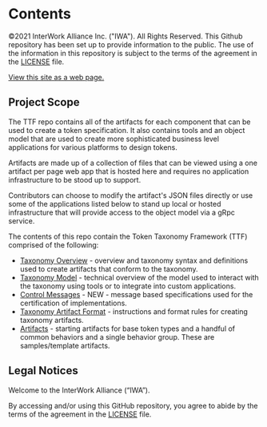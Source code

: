 # Contents

©2021 InterWork Alliance Inc. ("IWA"). All Rights Reserved. This Github repository has been set up to provide information to the public. The use of the information in this repository is subject to the terms of the agreement in the [LICENSE](LICENSE) file.

[View this site as a web page.](https://interwork-alliance.github.io/TokenTaxonomyFramework/)

## Project Scope

The TTF repo contains all of the artifacts for each component that can be used to create a token specification. It also contains tools and an object model that are used to create more sophisticated business level applications for various platforms to design tokens.

Artifacts are made up of a collection of files that can be viewed using a one artifact per page web app that is hosted here and requires no application infrastructure to be stood up to support.

Contributors can choose to modify the artifact's JSON files directly or use some of the applications listed below to stand up local or hosted infrastructure that will provide access to the object model via a gRpc service.

The contents of this repo contain the Token Taxonomy Framework (TTF) comprised of the following:

- [Taxonomy Overview](token-taxonomy.md) - overview and taxonomy syntax and definitions used to create artifacts that conform to the taxonomy.
- [Taxonomy Model](taxonomy-model.md) - technical overview of the model used to interact with the taxonomy using tools or to integrate into custom applications.
- [Control Messages](token-control-messages.md) - NEW - message based specifications used for the certification of implementations.
- [Taxonomy Artifact Format](taxonomy-artifact-format.md) - instructions and format rules for creating taxonomy artifacts.
- [Artifacts](artifacts) - starting artifacts for base token types and a handful of common behaviors and a single behavior group.  These are samples/template artifacts.

## Legal Notices

Welcome to the InterWork Alliance (“IWA”).

By accessing and/or using this GitHub repository, you agree to abide by the terms of the agreement in the [LICENSE](LICENSE) file.
